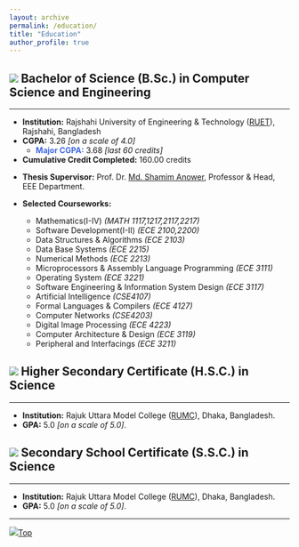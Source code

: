 ```yaml
---
layout: archive
permalink: /education/
title: "Education"
author_profile: true
---
```


## <img src="https://img.icons8.com/office/24/000000/graduation-cap.png"/> Bachelor of Science (B.Sc.) in Computer Science and Engineering

---

* **Institution:** Rajshahi University of Engineering & Technology ([RUET](https://www.ruet.ac.bd/, "https://www.ruet.ac.bd/")), Rajshahi, Bangladesh
* **CGPA:** 3.26 _[on a scale of 4.0]_ 
    * **<span style="color:RoyalBlue">Major CGPA:</span>** 3.68 _[last 60 credits]_
* **Cumulative Credit Completed:** 160.00 credits


<!-- * **Thesis Title:** Development of Machine Learning Models for Crime Prediction using Historical Data. _[[paper](https://faisaltareque.github.io/files/bsc_thesis_paper_2022.pdf "Paper PDF")]_
* **Thesis Presentation:** Presentation [Slide](https://faisaltareque.github.io/files/bsc_thesis_presentation_2022.pdf "Presentation PDF"). -->


* **Thesis Supervisor:** Prof. Dr. [Md. Shamim Anower](https://www.ruet.ac.bd/Professor%20Dr.%20Md.%20Shamim%20Anower "Academic profile"), Professor & Head, EEE Department.


* **Selected Courseworks:**
    * Mathematics(I-IV) _(MATH 1117,1217,2117,2217)_
    * Software Development(I-II) _(ECE 2100,2200)_
    * Data Structures & Algorithms _(ECE 2103)_
    * Data Base Systems _(ECE 2215)_
    * Numerical Methods _(ECE 2213)_
    * Microprocessors & Assembly Language Programming _(ECE 3111)_
    * Operating System _(ECE 3221)_
    * Software Engineering & Information System Design  _(ECE 3117)_
    * Artificial Intelligence _(CSE4107)_
    * Formal Languages & Compilers _(ECE 4127)_
    * Computer Networks _(CSE4203)_
    * Digital Image Processing _(ECE 4223)_
    * Computer Architecture & Design _(ECE 3119)_
    * Peripheral and Interfacings _(ECE 3211)_
    <!-- * Digital Signal Processing
    * VLSI Design _(ECE 4211)_
    * Control Systems _(ECE 4217)_
    * Communication Engineering
    * Electrical Machines (I-II) -->

## <img src="https://img.icons8.com/office/20/000000/diploma.png"/> Higher Secondary Certificate (H.S.C.) in Science

---

<!-- * **Period:** _July 2014 – July 2016_ -->
* **Institution:** Rajuk Uttara Model College ([RUMC](http://www.rajukcollege.edu.bd/, "http://www.rajukcollege.edu.bd/")), Dhaka, Bangladesh.
* **GPA:** 5.0 _[on a scale of 5.0]_.



## <img src="https://img.icons8.com/office/20/000000/diploma.png"/> Secondary School Certificate (S.S.C.) in Science

---

<!-- * **Period:** _January 2012 – January 2014_ -->
* **Institution:** Rajuk Uttara Model College ([RUMC](http://www.rajukcollege.edu.bd/, "http://www.rajukcollege.edu.bd/")), Dhaka, Bangladesh.
* **GPA:** 5.0 _[on a scale of 5.0]_.

---

[<img src="https://img.icons8.com/emoji/24/000000/up-arrow-emoji.png"/>](https://tauhiddewan.github.io/education/#)[Top](https://tauhiddewan.github.io/education/#)